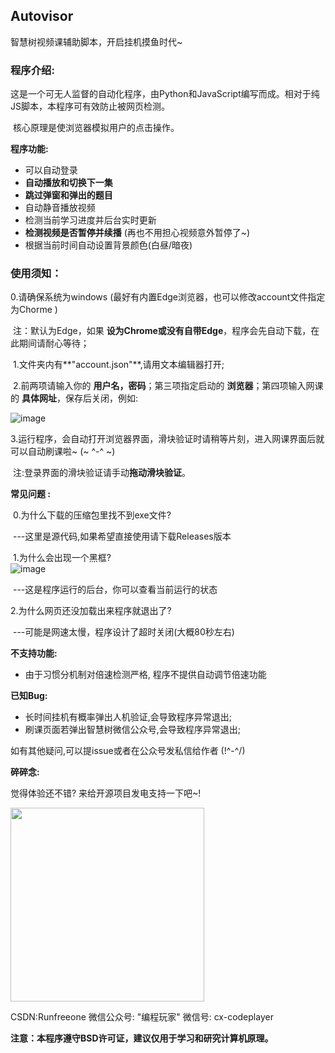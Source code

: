 ## Autovisor

智慧树视频课辅助脚本，开启挂机摸鱼时代~

### **程序介绍:**

​	这是一个可无人监督的自动化程序，由Python和JavaScript编写而成。相对于纯JS脚本，本程序可有效防止被网页检测。

​	核心原理是使浏览器模拟用户的点击操作。

**程序功能:**

- 可以自动登录
- **自动播放和切换下一集**
- **跳过弹窗和弹出的题目**
- 自动静音播放视频
- 检测当前学习进度并后台实时更新
- **检测视频是否暂停并续播** (再也不用担心视频意外暂停了~)
- 根据当前时间自动设置背景颜色(白昼/暗夜)

### 使用须知：
   0.请确保系统为windows (最好有内置Edge浏览器，也可以修改account文件指定为Chorme )

​		注：默认为Edge，如果 **设为Chrome或没有自带Edge**，程序会先自动下载，在此期间请耐心等待；

​	 1.文件夹内有**"account.json"**,请用文本编辑器打开;

​	 2.前两项请输入你的 **用户名，密码**；第三项指定启动的 **浏览器**；第四项输入网课的 **具体网址**，保存后关闭，例如:

![image](https://github.com/CXRunfree/Autovisor/assets/79365257/4e367835-3aaf-4d7b-8231-721695d17f83)


​	 3.运行程序，会自动打开浏览器界面，滑块验证时请稍等片刻，进入网课界面后就可以自动刷课啦~ (~ ^-^ ~)

​	   注:登录界面的滑块验证请手动**拖动滑块验证**。

**常见问题 :** 

​	0.为什么下载的压缩包里找不到exe文件?

​			  ---这里是源代码,如果希望直接使用请下载Releases版本

​	1.为什么会出现一个黑框?  
![image](https://github.com/CXRunfree/Autovisor/assets/79365257/7e5356ce-8987-40da-bc31-c81cc54b3ad2)


​			   ---这是程序运行的后台，你可以查看当前运行的状态

   2.为什么网页还没加载出来程序就退出了? 

​			   ---可能是网速太慢，程序设计了超时关闭(大概80秒左右)

**不支持功能:**

- 由于习惯分机制对倍速检测严格, 程序不提供自动调节倍速功能

**已知Bug:**
- 长时间挂机有概率弹出人机验证,会导致程序异常退出;
- 刷课页面若弹出智慧树微信公众号,会导致程序异常退出;

如有其他疑问,可以提issue或者在公众号发私信给作者 (!^-^/)


**碎碎念:**

   觉得体验还不错? 来给开源项目发电支持一下吧~!
   
   <img src="https://github.com/CXRunfree/Autovisor/assets/79365257/3f72abfe-ce8f-4181-91fb-f321418ff60e" width="310px">




CSDN:Runfreeone  微信公众号: "编程玩家"  微信号: cx-codeplayer

**注意：本程序遵守BSD许可证，建议仅用于学习和研究计算机原理。**
